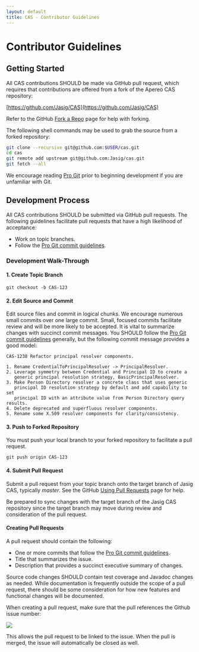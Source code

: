 ```yaml
---
layout: default
title: CAS - Contributor Guidelines
---
```


# Contributor Guidelines

## Getting Started
All CAS contributions SHOULD be made via GitHub pull request, which requires that contributions are offered from
a fork of the Apereo CAS repository:

[https://github.com/Jasig/CAS](https://github.com/Jasig/CAS)

Refer to the GitHub [Fork a Repo](http://help.github.com/fork-a-repo/) page for help with forking.

The following shell commands may be used to grab the source from a forked repository:
```bash
git clone --recursive git@github.com:$USER/cas.git
cd cas
git remote add upstream git@github.com:Jasig/cas.git
git fetch --all
```

We encourage reading [Pro Git](http://git-scm.com/book/) prior to beginning development if you are unfamiliar with Git.


## Development Process
All CAS contributions SHOULD be submitted via GitHub pull requests. The following guidelines facilitate pull requests
that have a high likelihood of acceptance:

* Work on topic branches.
* Follow the [Pro Git commit guidelines](http://git-scm.com/book/ch5-2.html#Commit-Guidelines).


### Development Walk-Through

#### 1. Create Topic Branch

    git checkout -b CAS-123


#### 2. Edit Source and Commit
Edit source files and commit in logical chunks. We encourage numerous small commits over one large commit. Small,
focused commits facilitate review and will be more likely to be accepted. It is vital to summarize changes with
succinct commit messages. You SHOULD follow the
[Pro Git commit guidelines](http://git-scm.com/book/ch5-2.html#Commit-Guidelines) generally, but the following
commit message provides a good model:

	CAS-1238 Refactor principal resolver components.

	1. Rename CredentialToPrincipalResolver -> PrincipalResolver.
	2. Leverage symmetry between Credential and Principal ID to create a
	   generic principal resolution strategy, BasicPrincipalResolver.
	3. Make Person Directory resolver a concrete class that uses generic
	   principal ID resolution strategy by default and add capability to set
	   principal ID with an attribute value from Person Directory query results.
	4. Delete deprecated and superfluous resolver components.
	5. Rename some X.509 resolver components for clarity/consistency.

<p/>


#### 3. Push to Forked Repository
You must push your local branch to your forked repository to facilitate a pull request.

    git push origin CAS-123


#### 4. Submit Pull Request
Submit a pull request from your topic branch onto the target branch of Jasig CAS, typically _master_. See the GitHub
[Using Pull Requests](https://help.github.com/articles/using-pull-requests) page for help.

Be prepared to sync changes with the target branch of the Jasig CAS repository since the target branch may move during review and consideration of the pull request.


#### Creating Pull Requests
A pull request should contain the following:

* One or more commits that follow the [Pro Git commit guidelines](http://git-scm.com/book/ch5-2.html#Commit-Guidelines).
* Title that summarizes the issue.
* Description that provides a succinct executive summary of changes.

Source code changes SHOULD contain test coverage and Javadoc changes as needed.
While documentation is frequently outside the scope of a pull request, there should be some consideration for how
new features and functional changes will be documented. 


When creating a pull request, make sure that the pull references the Github issue number:

![](https://camo.githubusercontent.com/0d91dc7e679d86bd4814faae37f0316279074571/68747470733a2f2f662e636c6f75642e6769746875622e636f6d2f6173736574732f3539372f3439383937372f64383262643761382d626332362d313165322d383663652d3835613435336334643638332e706e67)

This allows the pull request to be linked to the issue. When the pull is merged, the issue will automatically be closed as well.
